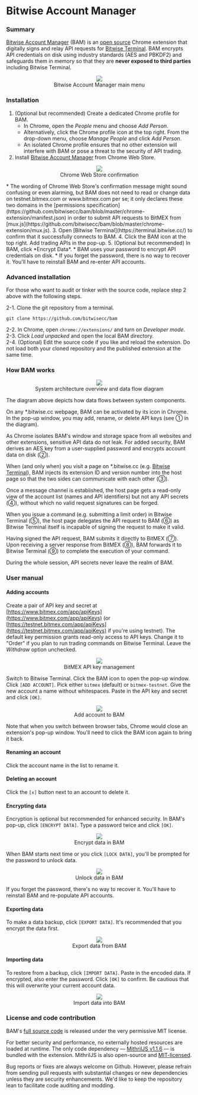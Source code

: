 # Bitwise Account Manager

### Summary

[Bitwise Account Manager](https://chrome.google.com/webstore/detail/bitwise-account-manager/jabblapkdcnmghnafipabnfkhoieiage) (BAM) is an [open source](https://github.com/bitwisecc/bam) Chrome extension that digitally signs and relay API requests for [Bitwise Terminal](https://www.bitwise.cc/terminal/).
BAM encrypts API credentials on disk using industry standards (AES and PBKDF2) and safeguards them in memory so that they are **never exposed to third parties** including Bitwise Terminal.

<p align="center">
  <img src="https://github.com/bitwisecc/bam/raw/master/images/bam-main-menu.png"><br/>
  Bitwise Account Manager main menu
</p>

### Installation

1. (Optional but recommended) Create a dedicated Chrome profile for BAM.
    * In Chrome, open the *People* menu and choose *Add Person*.
    * Alternatively, click the Chrome profile icon at the top right. From the drop-down menu, choose *Manage People* and click *Add Person*.
    * An isolated Chrome profile ensures that no other extension will interfere with BAM or pose a threat to the security of API trading.
2. Install [Bitwise Account Manager](https://chrome.google.com/webstore/detail/bitwise-account-manager/jabblapkdcnmghnafipabnfkhoieiage) from Chrome Web Store.
<p align="center">
  <img src="https://github.com/bitwisecc/bam/raw/master/images/bam-web-store-confirmation.png"><br/>
  Chrome Web Store confirmation
</p>
    * The wording of Chrome Web Store's confirmation message might sound confusing or even alarming, but BAM does not need to read or change data on testnet.bitmex.com or www.bitmex.com per se; it only declares these two domains in the [permissions specification](https://github.com/bitwisecc/bam/blob/master/chrome-extension/manifest.json) in order to submit API requests to BitMEX from [mux.js](https://github.com/bitwisecc/bam/blob/master/chrome-extension/mux.js).
3. Open [Bitwise Terminal](https://terminal.bitwise.cc/) to confirm that it successfully connects to BAM.
4. Click the BAM icon at the top right. Add trading APIs in the pop-up.
5. (Optional but recommended) In BAM, click *Encrypt Data*.
    * BAM uses your password to encrypt API credentials on disk.
    * If you forget the password, there is no way to recover it. You'll have to reinstall BAM and re-enter API accounts.

### Advanced installation

For those who want to audit or tinker with the source code, replace step 2 above with the following steps.

2-1. Clone the git repository from a terminal.
<pre><code>git clone https://github.com/bitwisecc/bam</code></pre>
2-2. In Chrome, open <code>chrome://extensions/</code> and turn on *Developer mode*.<br/>
2-3. Click *Load unpacked* and open the local BAM directory.<br/>
2-4. (Optional) Edit the source code if you like and reload the extension. Do not load both your cloned repository and the published extension at the same time.

### How BAM works

<p align="center">
  <img src="https://github.com/bitwisecc/bam/raw/master/images/bam-diagram.png"><br/>
  System architecture overview and data flow diagram
</p>

The diagram above depicts how data flows between system components.

On any *.bitwise.cc webpage, BAM can be activated by its icon in Chrome.
In the pop-up window, you may add, rename, or delete API keys (see ① in the diagram).

As Chrome isolates BAM's window and storage space from all websites and other extensions, sensitive API data do not leak.
For added security, BAM derives an AES key from a user-supplied password and encrypts account data on disk (②).

When (and only when) you visit a page on *.bitwise.cc (e.g. [Bitwise Terminal](https://terminal.bitwise.cc/)), BAM injects its extension ID and version number into the host page so that the two sides can communicate with each other (③).

Once a message channel is established, the host page gets a read-only view of the account list (names and API identifiers) but not any API secrets (④), without which no valid request signatures can be forged.

When you issue a command (e.g. submitting a limit order) in Bitwise Terminal (⑤), the host page delegates the API request to BAM (⑥) as Bitwise Terminal itself is incapable of signing the request to make it valid.

Having signed the API request, BAM submits it directly to BitMEX (⑦).
Upon receiving a server response from BitMEX (⑧), BAM forwards it to Bitwise Terminal (⑨) to complete the execution of your command.

During the whole session, API secrets never leave the realm of BAM.

### User manual

#### Adding accounts
Create a pair of API key and secret at
[https://www.bitmex.com/app/apiKeys](https://www.bitmex.com/app/apiKeys) (or
[https://testnet.bitmex.com/app/apiKeys](https://testnet.bitmex.com/app/apiKeys) if you're using testnet).
The default key permission grants read-only access to API keys.
Change it to "Order" if you plan to run trading commands on Bitwise Terminal.
Leave the *Withdraw* option unchecked.

<p align="center">
  <img src="https://github.com/bitwisecc/bam/raw/master/images/bitmex-api-management.png"><br/>
  BitMEX API key management
</p>

Switch to Bitwise Terminal.
Click the BAM icon to open the pop-up window.
Click <code>[ADD ACCOUNT]</code>.
Pick either <code>bitmex</code> (default) or <code>bitmex-testnet</code>.
Give the new account a name without whitespaces.
Paste in the API key and secret and click <code>[OK]</code>.

<p align="center">
  <img src="https://github.com/bitwisecc/bam/raw/master/images/bam-add-account.png"><br/>
  Add account to BAM
</p>

Note that when you switch between browser tabs, Chrome would close an extension's pop-up window.
You'll need to click the BAM icon again to bring it back.

#### Renaming an account

Click the account name in the list to rename it.

#### Deleting an account

Click the <code>[x]</code> button next to an account to delete it.

#### Encrypting data

Encryption is optional but recommended for enhanced security.
In BAM's pop-up, click <code>[ENCRYPT DATA]</code>.
Type a password twice and click <code>[OK]</code>.

<p align="center">
  <img src="https://github.com/bitwisecc/bam/raw/master/images/bam-encrypt-data.png"><br/>
  Encrypt data in BAM
</p>

When BAM starts next time or you click <code>[LOCK DATA]</code>,
you'll be prompted for the password to unlock data.

<p align="center">
  <img src="https://github.com/bitwisecc/bam/raw/master/images/bam-unlock-data.png"><br/>
  Unlock data in BAM
</p>

If you forget the password, there's no way to recover it.
You'll have to reinstall BAM and re-populate API accounts.

#### Exporting data

To make a data backup, click <code>[EXPORT DATA]</code>.
It's recommended that you encrypt the data first.

<p align="center">
  <img src="https://github.com/bitwisecc/bam/raw/master/images/bam-export-data.png"><br/>
  Export data from BAM
</p>

#### Importing data

To restore from a backup, click <code>[IMPORT DATA]</code>.
Paste in the encoded data.
If encrypted, also enter the password.
Click <code>[OK]</code> to confirm.
Be cautious that this will overwrite your current account data.

<p align="center">
  <img src="https://github.com/bitwisecc/bam/raw/master/images/bam-import-data.png"><br/>
  Import data into BAM
</p>

### License and code contribution

BAM's [full source code](https://github.com/bitwisecc/bam) is released under the very permissive MIT license.

For better security and performance, no externally hosted resources are loaded at runtime.
The only code dependency — [MithrilJS v1.1.6](https://github.com/MithrilJS/mithril.js/releases/download/v1.1.6/mithril.min.js) — is bundled with the extension.
MithrilJS is also open-source and [MIT-licensed](https://github.com/MithrilJS/mithril.js/blob/next/LICENSE).

Bug reports or fixes are always welcome on Github.
However, please refrain from sending pull requests with substantial changes or new dependencies
unless they are security enhancements.
We'd like to keep the repository lean to facilitate code auditing and modding.
